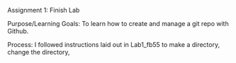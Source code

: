 Assignment 1: Finish Lab 

Purpose/Learning Goals: To learn how to create and manage a git repo with Github. 

Process: I followed instructions laid out in Lab1_fb55 to make a directory, change the directory, 
